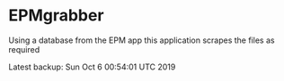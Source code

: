 # EPMgrabber
Using a database from the EPM app this application scrapes the files as required


Latest backup: Sun Oct 6 00:54:01 UTC 2019
